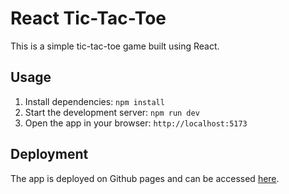 # React Tic-Tac-Toe

This is a simple tic-tac-toe game built using React.

## Usage

1. Install dependencies: `npm install`
2. Start the development server: `npm run dev`
3. Open the app in your browser: `http://localhost:5173`

## Deployment

The app is deployed on Github pages and can be accessed [here](https://mostafa-ebrahim.github.io/React-tic-tac-toe/).
